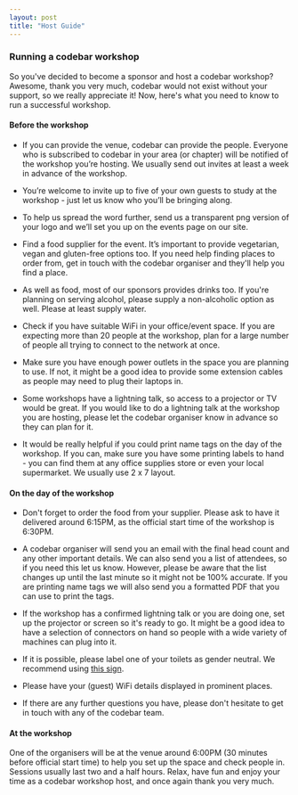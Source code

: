```yaml
---
layout: post
title: "Host Guide"
---
```


### Running a codebar workshop

So you've decided to become a sponsor and host a codebar workshop? Awesome, thank you very much, codebar would not exist without your support, so we really appreciate it! Now, here's what you need to know to run a successful workshop.

#### Before the workshop

- If you can provide the venue, codebar can provide the people. Everyone who is subscribed to codebar in your area (or chapter) will be notified of the workshop you’re hosting. We usually send out invites at least a week in advance of the workshop.

- You’re welcome to invite up to five of your own guests to study at the workshop - just let us know who you’ll be bringing along.

- To help us spread the word further, send us a transparent png version of your logo and we’ll set you up on the events page on our site.

- Find a food supplier for the event. It’s important to provide vegetarian, vegan and gluten-free options too. If you need help finding places to order from, get in touch with the codebar organiser and they'll help you find a place.

- As well as food, most of our sponsors provides drinks too. If you're planning on serving alcohol, please supply a non-alcoholic option as well. Please at least supply water.

- Check if you have suitable WiFi in your office/event space. If you are expecting more than 20 people at the workshop, plan for a large number of people all trying to connect to the network at once.

- Make sure you have enough power outlets in the space you are planning to use. If not, it might be a good idea to provide some extension cables as people may need to plug their laptops in.

- Some workshops have a lightning talk, so access to a projector or TV would be great. If you would like to do a lightning talk at the workshop you are hosting, please let the codebar organiser know in advance so they can plan for it.

- It would be really helpful if you could print name tags on the day of the workshop. If you can, make sure you have some printing labels to hand - you can find them at any office supplies store or even your local supermarket. We usually use 2 x 7 layout.


#### On the day of the workshop

- Don't forget to order the food from your supplier. Please ask to have it delivered around 6:15PM, as the official start time of the workshop is 6:30PM.

- A codebar organiser will send you an email with the final head count and any other important details. We can also send you a list of attendees, so if you need this let us know. However, please be aware that the list changes up until the last minute so it might not be 100% accurate. If you are printing name tags we will also send you a formatted PDF that you can use to print the tags.

- If the workshop has a confirmed lightning talk or you are doing one, set up the projector or screen so it's ready to go. It might be a good idea to have a selection of connectors on hand so people with a wide variety of machines can plug into it.

- If it is possible, please label one of your toilets as gender neutral. We recommend using [this sign](http://www.uua.org/sites/live-new.uua.org/files/documents/lgbtq/gender_neutral_bathroom_11x17.pdf).

- Please have your (guest) WiFi details displayed in prominent places.

- If there are any further questions you have, please don't hesitate to get in touch with any of the codebar team.


#### At the workshop

One of the organisers will be at the venue around 6:00PM (30 minutes before official start time) to help you set up the space and check people in. Sessions usually last two and a half hours. Relax, have fun and enjoy your time as a codebar workshop host, and once again thank you very much.
